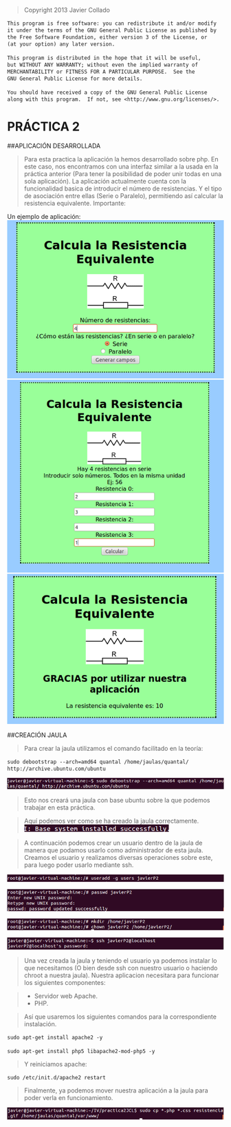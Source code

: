 >Copyright 2013 Javier Collado

	This program is free software: you can redistribute it and/or modify
    it under the terms of the GNU General Public License as published by
    the Free Software Foundation, either version 3 of the License, or
    (at your option) any later version.

    This program is distributed in the hope that it will be useful,
    but WITHOUT ANY WARRANTY; without even the implied warranty of
    MERCHANTABILITY or FITNESS FOR A PARTICULAR PURPOSE.  See the
    GNU General Public License for more details.

    You should have received a copy of the GNU General Public License
    along with this program.  If not, see <http://www.gnu.org/licenses/>. 

PRÁCTICA 2
==========


##APLICACIÓN DESARROLLADA

>Para esta practica la aplicación la hemos desarrollado sobre php. En este caso, nos encontramos con una interfaz similar a la usada en la práctica anterior (Para tener la posibilidad de poder unir todas en una sola aplicación). La aplicación actualmente cuenta con la funcionalidad basica de introducir el número de resistencias. Y el tipo de asociación entre ellas (Serie o Paralelo), permitiendo así calcular la resistencia equivalente. Importante: 

Un ejemplo de aplicación:
![resitenciaEq1](https://github.com/javiercollado/practica2JCL/blob/master/ImagenesDocumento/resistenciaEq1.png?raw=true "resitenciaEq1")
![resistenciaEq2](https://github.com/javiercollado/practica2JCL/blob/master/ImagenesDocumento/resistenciaEq2.png?raw=true "resitenciaEq2")
![resistenciaEq3](https://github.com/javiercollado/practica2JCL/blob/master/ImagenesDocumento/resistenciaEq3.png?raw=true "resitenciaEq3")

##CREACIÓN JAULA

>Para crear la jaula utilizamos el comando facilitado en la teoría:  

	sudo debootstrap --arch=amd64 quantal /home/jaulas/quantal/	http://archive.ubuntu.com/ubuntu

![debootstrap](https://github.com/javiercollado/practica2JCL/blob/master/ImagenesDocumento/Crear%20Jaula.png?raw=true "debootstrap")  

>Esto nos creará una jaula con base ubuntu sobre la que podemos trabajar en esta práctica.  

>Aquí podemos ver como se ha creado la jaula correctamente. 
![OK](https://github.com/javiercollado/practica2JCL/blob/master/ImagenesDocumento/instalado%20correctamente.png?raw=true "OK")  

>A continuación podemos crear un usuario dentro de la jaula de manera que podamos usarlo como administrador de esta jaula.
>Creamos el usuario y realizamos diversas operaciones sobre este, para luego poder usarlo mediante ssh.

![user1](https://github.com/javiercollado/practica2JCL/blob/master/ImagenesDocumento/Add%20user%201.png?raw=true "user1")  

![user2](https://github.com/javiercollado/practica2JCL/blob/master/ImagenesDocumento/Add%20user%202.png?raw=true "user2")  

![user3](https://github.com/javiercollado/practica2JCL/blob/master/ImagenesDocumento/Add%20user%203.png?raw=true "user3")  

![user4](https://github.com/javiercollado/practica2JCL/blob/master/ImagenesDocumento/Acceso%20SSH.png?raw=true "user4")  

>Una vez creada la jaula y teniendo el usuario ya podemos instalar lo que necesitamos (O bien desde ssh con nuestro usuario o haciendo chroot a nuestra jaula).
>Nuestra aplicacion necesitara para funcionar los siguientes componentes:  

> - Servidor web Apache.  
> - PHP.  


>Así que usaremos los siguientes comandos para la correspondiente instalación.

    sudo apt-get install apache2 -y
    
    sudo apt-get install php5 libapache2-mod-php5 -y

>Y reiniciamos apache:

    sudo /etc/init.d/apache2 restart

>Finalmente, ya podemos mover nuestra aplicación a la jaula para poder verla en funcionamiento.

![Mover](https://github.com/javiercollado/practica2JCL/blob/master/ImagenesDocumento/mover%20aplicacion%20a%20jaula.png?raw=true "mover")  